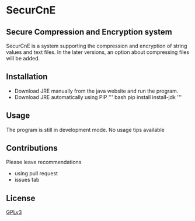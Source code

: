 # SecurCnE
## Secure Compression and Encryption system
SecurCnE is a system supporting the compression and 
encryption of string values and text files.
In the later versions, an option about compressing files will be added.
## Installation
- Download JRE manually from the java website and run the program.
- Download JRE automatically using PIP
''' bash
pip install install-jdk
'''
## Usage
The program is still in development mode.
No usage tips available
## Contributions
Please leave recommendations
- using pull request
- issues tab
## License
[GPLv3](https://www.gnu.org/licenses/gpl-3.0.en.html#license-text)
